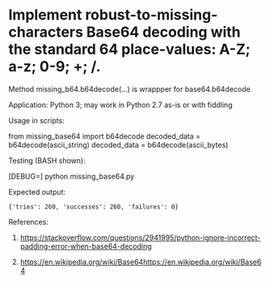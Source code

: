 # Implement robust-to-missing-characters Base64 decoding with the standard 64 place-values: A-Z; a-z; 0-9; +; /.

Method missing_b64.b64decode(...) is wrappper for base64.b64decode

Application:  Python 3; may work in Python 2.7 as-is or with fiddling

Usage in scripts:

  from missing_base64 import b64decode
  decoded_data = b64decode(ascii_string)
  decoded_data = b64decode(ascii_bytes)

Testing (BASH shown):  

  [DEBUG=] python missing_base64.py

  Expected output:

    {'tries': 260, 'successes': 260, 'failures': 0}


References:

1) https://stackoverflow.com/questions/2941995/python-ignore-incorrect-padding-error-when-base64-decoding

2) https://en.wikipedia.org/wiki/Base64https://en.wikipedia.org/wiki/Base64
